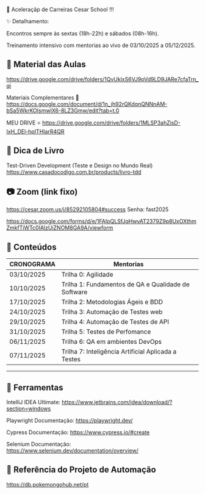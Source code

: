🚀 Aceleraçãp de Carreiras Cesar School !!!

✨ Detalhamento:

Encontros sempre às sextas (18h-22h) e sábados (08h-16h).

Treinamento intensivo com mentorias ao vivo de 03/10/2025 a 05/12/2025.

## 📖 Material das Aulas
https://drive.google.com/drive/folders/1QvUklxS6VJ9pVd9LD9JARe7cfaTrn_qi

Materiais Complementares 🌠
https://docs.google.com/document/d/1n_jh92rQKdqnQNNnAM-bSa5WkrKOIsmwIX6-8LZ3Gmw/edit?tab=t.0

MEU DRIVE ⭐ https://drive.google.com/drive/folders/1MLSP3ahZisD-IxH_DEl-hpITHIarR4QR

## 📖 Dica de Livro
Test-Driven Development (Teste e Design no Mundo Real)
https://www.casadocodigo.com.br/products/livro-tdd

## 📷 Zoom (link fixo)
https://cesar.zoom.us/j/85292105804#success
Senha: fast2025

https://docs.google.com/forms/d/e/1FAIpQLSfJqHwvAT2379Z9p8UxOXthmZmkfTiWTc0IAlzUiZNOM8GA9A/viewform

## 🧩 Conteúdos

| CRONOGRAMA       | Mentorias                                                           |
|------------------|---------------------------------------------------------------------|
|  03/10/2025      | Trilha 0: Agilidade                                                 |
|  10/10/2025      | Trilha 1: Fundamentos de QA e Qualidade de Software                 |
|  17/10/2025      | Trilha 2: Metodologias Ágeis e BDD                                  |
|  24/10/2025      | Trilha 3: Automação de Testes web                                   |
|  29/10/2025      | Trilha 4: Automação de Testes de API                                |
|  31/10/2025      | Trilha 5: Testes de Perfomance                                      |
|  06/11/2025      | Trilha 6: QA em ambientes DevOps                                    |
|  07/11/2025      | Trilha 7: Inteligência Artificial Aplicada a Testes                 |

---

## 🔧 Ferramentas
IntelliJ IDEA Ultimate: https://www.jetbrains.com/idea/download/?section=windows

Playwright Documentação: https://playwright.dev/

Cypress Documentação: https://www.cypress.io/#create

Selenium Documentação: https://www.selenium.dev/documentation/overview/

## 🤖 Referência do Projeto de Automação
https://db.pokemongohub.net/pt

